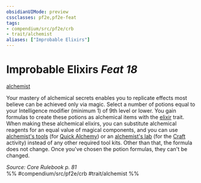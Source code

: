 ```yaml
---
obsidianUIMode: preview
cssclasses: pf2e,pf2e-feat
tags:
- compendium/src/pf2e/crb
- trait/alchemist
aliases: ["Improbable Elixirs"]
---
```

# Improbable Elixirs  *Feat 18*  
[alchemist](rules/traits/alchemist.md "Alchemist Class Trait")  


Your mastery of alchemical secrets enables you to replicate effects most believe can be achieved only via magic. Select a number of potions equal to your Intelligence modifier (minimum 1) of 9th level or lower. You gain formulas to create these potions as alchemical items with the [elixir](rules/traits/elixir.md "Elixir Item Trait") trait. When making these alchemical elixirs, you can substitute alchemical reagents for an equal value of magical components, and you can use [alchemist's tools](compendium/equipment/items/alchemists-tools.md) (for [Quick Alchemy](rules/actions/quick-alchemy.md)) or an [alchemist's lab](compendium/equipment/items/alchemists-lab.md) (for the [Craft](rules/actions/craft.md) activity) instead of any other required tool kits. Other than that, the formula does not change. Once you've chosen the potion formulas, they can't be changed.

*Source: Core Rulebook p. 81*  
%% #compendium/src/pf2e/crb #trait/alchemist %%